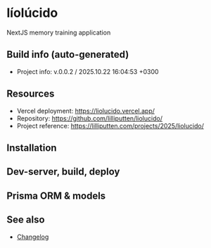<!--
 @since 2025.07.05
 @changed 2025.10.04, 21:06
-->

# líolúcido

NextJS memory training application

## Build info (auto-generated)

- Project info: v.0.0.2 / 2025.10.22 16:04:53 +0300

## Resources

- Vercel deployment: https://liolucido.vercel.app/
- Repository: https://github.com/lilliputten/liolucido/
- Project reference: https://lilliputten.com/projects/2025/liolucido/

## Installation

## Dev-server, build, deploy

## Prisma ORM & models

## See also

- [Changelog](CHANGELOG.md)
